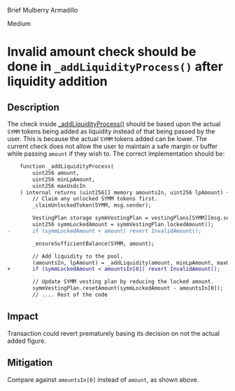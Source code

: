 Brief Mulberry Armadillo

Medium

# Invalid amount check should be done in `_addLiquidityProcess()` after liquidity addition

## Description
The check inside [_addLiquidityProcess()](https://github.com/sherlock-audit/2025-03-symm-io-stacking/blob/main/token/contracts/vesting/SymmVesting.sol#L134) should be based upon the actual `SYMM` tokens being added as liquidity  instead of that being passed by the user. This is because the actual `SYMM` tokens added can be lower. The current check does not allow the user to maintain a safe margin or buffer while passing `amount` if they wish to. The correct implementation should be:
```diff
	function _addLiquidityProcess(
		uint256 amount,
		uint256 minLpAmount,
		uint256 maxUsdcIn
	) internal returns (uint256[] memory amountsIn, uint256 lpAmount) {
		// Claim any unlocked SYMM tokens first.
		_claimUnlockedToken(SYMM, msg.sender);

		VestingPlan storage symmVestingPlan = vestingPlans[SYMM][msg.sender];
		uint256 symmLockedAmount = symmVestingPlan.lockedAmount();
-		if (symmLockedAmount < amount) revert InvalidAmount();

		_ensureSufficientBalance(SYMM, amount);

		// Add liquidity to the pool.
		(amountsIn, lpAmount) = _addLiquidity(amount, minLpAmount, maxUsdcIn);
+		if (symmLockedAmount < amountsIn[0]) revert InvalidAmount();

		// Update SYMM vesting plan by reducing the locked amount.
		symmVestingPlan.resetAmount(symmLockedAmount - amountsIn[0]);
        // .... Rest of the code
```

## Impact
Transaction could revert prematurely basing its decision on not the actual added figure.

## Mitigation 
Compare against `amountsIn[0]` instead of `amount`, as shown above.